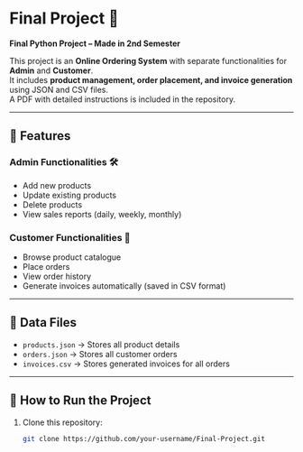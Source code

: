 # Final Project 🚀

**Final Python Project – Made in 2nd Semester**  

This project is an **Online Ordering System** with separate functionalities for **Admin** and **Customer**.  
It includes **product management, order placement, and invoice generation** using JSON and CSV files.  
A PDF with detailed instructions is included in the repository.

---

## 📌 Features

### Admin Functionalities 🛠️
- Add new products  
- Update existing products  
- Delete products  
- View sales reports (daily, weekly, monthly)  

### Customer Functionalities 👤
- Browse product catalogue  
- Place orders  
- View order history  
- Generate invoices automatically (saved in CSV format)  

---

## 📂 Data Files
- `products.json` → Stores all product details  
- `orders.json` → Stores all customer orders  
- `invoices.csv` → Stores generated invoices for all orders  

---

## 🚀 How to Run the Project
1. Clone this repository:
   ```bash
   git clone https://github.com/your-username/Final-Project.git

